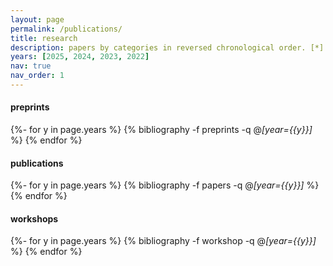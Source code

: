 ```yaml
---
layout: page
permalink: /publications/
title: research
description: papers by categories in reversed chronological order. [*] denotes equal contribution.
years: [2025, 2024, 2023, 2022]
nav: true
nav_order: 1
---
```

#### preprints
<div class="publications">

{%- for y in page.years %}
  {% bibliography -f preprints -q @*[year={{y}}]* %}
{% endfor %}

</div>

#### publications
<!-- _pages/publications.md -->
<div class="publications">

{%- for y in page.years %}
  {% bibliography -f papers -q @*[year={{y}}]* %}
{% endfor %}

</div>

#### workshops

<div class="publications">

{%- for y in page.years %}
  {% bibliography -f workshop -q @*[year={{y}}]* %}
{% endfor %}

</div>